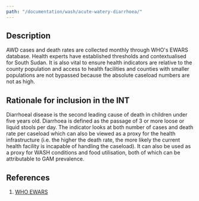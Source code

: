 ```yaml
---
path: "/documentation/wash/acute-watery-diarrhoea/"
---
```


## Description

AWD cases and death rates are collected monthly through WHO's EWARS database. Health experts have established thresholds and contextualised for South Sudan. It is also vital to ensure health indicators are relative to the county population and access to health facilities and counties with smaller populations are not bypassed because the absolute caseload numbers are not as high.

## Rationale for inclusion in the INT

Diarrhoeal disease is the second leading cause of death in children under five years old. Diarrhoea is defined as the passage of 3 or more loose or liquid stools per day. The indicator looks at both number of cases and death rate per caseload which can also be viewed as a proxy for the health infrastructure (i.e. the higher the death rate, the more likely the current health facility is incapable of handling the caseload). It can also be used as a proxy for WASH conditions and food utilisation, both of which can be attributable to GAM prevalence.

## References

1. [WHO EWARS](https://www.who.int/emergencies/kits/ewars/en/)